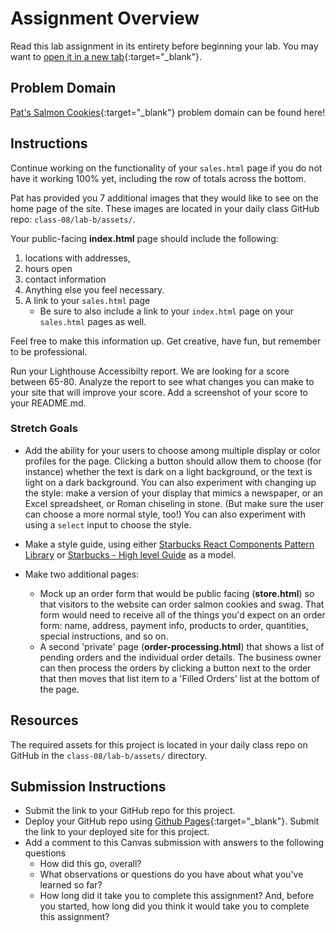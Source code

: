 # Assignment Overview

Read this lab assignment in its entirety before beginning your lab. You may want to [open it in a new tab](https://codefellows.github.io/code-201-guide/curriculum/class-08/lab-b/){:target="_blank"}.

## Problem Domain

[Pat's Salmon Cookies](https://codefellows.github.io/code-201-guide/curriculum/class-06/lab/){:target="_blank"} problem domain can be found here!

## Instructions

Continue working on the functionality of your `sales.html` page if you do not have it working 100% yet, including the row of totals across the bottom.

Pat has provided you 7 additional images that they would like to see on the home page of the site. These images are located in your daily class GitHub repo: `class-08/lab-b/assets/`.

Your public-facing **index.html** page should include the following:

  1. locations with addresses,
  1. hours open
  1. contact information
  1. Anything else you feel necessary.
  1. A link to your `sales.html` page
     - Be sure to also include a link to your `index.html` page on your `sales.html` pages as well.

Feel free to make this information up. Get creative, have fun, but remember to be professional.

Run your Lighthouse Accessibilty report. We are looking for a score between 65-80. Analyze the report to see what changes you can make to your site that will improve your score. Add a screenshot of your score to your README.md.

### Stretch Goals

- Add the ability for your users to choose among multiple display or color profiles for the page. Clicking a button should allow them to choose (for instance) whether the text is dark on a light background, or the text is light on a dark background. You can also experiment with changing up the style: make a version of your display that mimics a newspaper, or an Excel spreadsheet, or Roman chiseling in stone. (But make sure the user can choose a more normal style, too!) You can also experiment with using a `select` input to choose the style.

- Make a style guide, using either [Starbucks React Components Pattern Library](https://www.starbucks.com/developer/pattern-library/guidelines/) or [Starbucks - High level Guide](https://creative.starbucks.com/) as a model.

- Make two additional pages:
  - Mock up an order form that would be public facing (**store.html**) so that visitors to the website can order salmon cookies and swag. That form would need to receive all of the things you'd expect on an order form: name, address, payment info, products to order, quantities, special instructions, and so on.
  - A second 'private' page (**order-processing.html**) that shows a list of pending orders and the individual order details. The business owner can then process the orders by clicking a button next to the order that then moves that list item to a 'Filled Orders' list at the bottom of the page.

## Resources

The required assets for this project is located in your daily class repo on GitHub in the `class-08/lab-b/assets/` directory.

## Submission Instructions

- Submit the link to your GitHub repo for this project.
- Deploy your GitHub repo using [Github Pages](https://docs.github.com/en/pages/getting-started-with-github-pages/creating-a-github-pages-site#creating-your-site){:target="_blank"}. Submit the link to your deployed site for this project.
- Add a comment to this Canvas submission with answers to the following questions
  - How did this go, overall?
  - What observations or questions do you have about what you've learned so far?
  - How long did it take you to complete this assignment? And, before you started, how long did you think it would take you to complete this assignment?